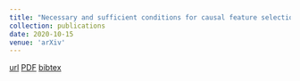 ```yaml
---
title: "Necessary and sufficient conditions for causal feature selection in time series with latent common causes"
collection: publications
date: 2020-10-15
venue: 'arXiv'
---
```

[url](https://arxiv.org/abs/2005.08543)
[PDF](https://arxiv.org/pdf/2005.08543.pdf)
[bibtex](https://scholar.googleusercontent.com/scholar.bib?q=info:vr-mNyZHTAoJ:scholar.google.com/&output=citation&scisdr=CgXPVUWVEIuduwQN6Bo:AAGBfm0AAAAAX9gI8BqgUetvtio9A7HLMgsWA_J52RTk&scisig=AAGBfm0AAAAAX9gI8JBcCZfPNTk9A_tKRO1rer29T4Ae&scisf=4&ct=citation&cd=-1&hl=en&scfhb=1)

```

